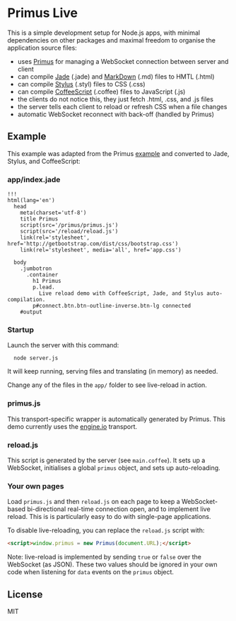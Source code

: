 Primus Live
===========

This is a simple development setup for Node.js apps, with minimal dependencies
on other packages and maximal freedom to organise the application source files:

* uses [Primus][P] for managing a WebSocket connection between server and client
* can compile [Jade][J] (.jade) and [MarkDown][M] (.md) files to HMTL (.html)
* can compile [Stylus][S] (.styl) files to CSS (.css)
* can compile [CoffeeScript][C] (.coffee) files to JavaScript (.js)
* the clients do not notice this, they just fetch .html, .css, and .js files
* the server tells each client to reload or refresh CSS when a file changes
* automatic WebSocket reconnect with back-off (handled by Primus)

Example
-------

This example was adapted from the Primus [example][X] and converted to Jade,
Stylus, and CoffeeScript:

### app/index.jade

```jade
!!!
html(lang='en')
  head
    meta(charset='utf-8')
    title Primus
    script(src='/primus/primus.js')
    script(src='/reload/reload.js')
    link(rel='stylesheet', href='http://getbootstrap.com/dist/css/bootstrap.css')
    link(rel='stylesheet', media='all', href='app.css')

  body
    .jumbotron
      .container
        h1 Primus
        p.lead.
          Live reload demo with CoffeeScript, Jade, and Stylus auto-compilation.
        p#connect.btn.btn-outline-inverse.btn-lg connected
    #output
```

### Startup

Launch the server with this command:

```shell
  node server.js
```

It will keep running, serving files and translating (in memory) as needed.

Change any of the files in the `app/` folder to see live-reload in action.

### primus.js

This transport-specific wrapper is automatically generated by Primus.
This demo currently uses the [engine.io][E] transport.

### reload.js

This script is generated by the server (see `main.coffee`). It sets up a
WebSocket, initialises a global `primus` object, and sets up auto-reloading.

### Your own pages

Load `primus.js` and then `reload.js` on each page to keep a WebSocket-based
bi-directional real-time connection open, and to implement live reload.
This is is particularly easy to do with single-page applications.

To disable live-reloading, you can replace the `reload.js` script with:

```html
<script>window.primus = new Primus(document.URL);</script>
```

Note: live-reload is implemented by sending `true` or `false` over the WebSocket
(as JSON). These two values should be ignored in your own code when listening
for `data` events on the `primus` object.

License
-------

MIT

[P]: https://medium.com/the-build/22af5c94a922
[J]: http://jade-lang.com/
[S]: http://learnboost.github.io/stylus/
[C]: http://coffeescript.org/
[M]: http://daringfireball.net/projects/markdown/
[E]: https://github.com/LearnBoost/engine.io
[X]: https://github.com/3rd-Eden/primus/tree/master/example
